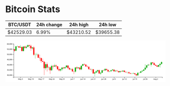 # Bitcoin Stats

BTC/USDT|24h change|24h high|24h low|
|---|---|---|---|
|$42529.03|6.99%|$43210.52|$39655.38|

<img src="./chart.svg">
